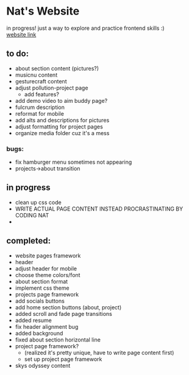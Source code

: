 # Nat's Website

in progress! just a way to explore and practice frontend skills :)   
[website link](https://natalie-cheng.github.io/my-site/)

## to do:
- about section content (pictures?)
- musicnu content
- gesturecraft content
- adjust pollution-project page
    - add features?
- add demo video to aim buddy page?
- fulcrum description
- reformat for mobile
- add alts and descriptions for pictures
- adjust formatting for project pages
- organize media folder cuz it's a mess

### bugs:
- fix hamburger menu sometimes not appearing
- projects->about transition

## in progress
- clean up css code
- WRITE ACTUAL PAGE CONTENT INSTEAD PROCRASTINATING BY CODING NAT
- 

## completed:
- website pages framework
- header
- adjust header for mobile
- choose theme colors/font
- about section format
- implement css theme
- projects page framework
- add socials buttons
- add home section buttons (about, project)
- added scroll and fade page transitions
- added resume
- fix header alignment bug
- added background
- fixed about section horizontal line
- project page framework?
    - (realized it's pretty unique, have to write page content first)
    - set up project page framework
- skys odyssey content